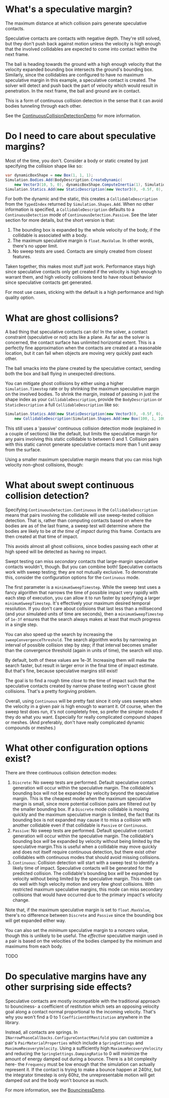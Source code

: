# What's a speculative margin?
The maximum distance at which collision pairs generate speculative contacts.

Speculative contacts are contacts with negative depth. They're still solved, but they don't push back against motion unless the velocity is high enough that the involved collidables are expected to come into contact within the next frame.

The ball is heading towards the ground with a high enough velocity that the velocity expanded bounding box intersects the ground's bounding box. Similarly, since the collidables are configured to have no maximum speculative margin in this example, a speculative contact is created. The solver will detect and push back the part of velocity which would result in penetration. In the next frame, the ball and ground are in contact.

This is a form of continuous collision detection in the sense that it can avoid bodies tunneling through each other.

See the [ContinuousCollisionDetectionDemo](../Demos/Demos/ContinuousCollisionDetectionDemo.cs) for more information.

# Do I need to care about speculative margins?
Most of the time, you don't. Consider a body or static created by just specifying the collision shape like so:
```cs
var dynamicBoxShape = new Box(1, 1, 1);
Simulation.Bodies.Add(BodyDescription.CreateDynamic(
    new Vector3(10, 5, 0), dynamicBoxShape.ComputeInertia(1), Simulation.Shapes.Add(dynamicBoxShape), 0.01f));
Simulation.Statics.Add(new StaticDescription(new Vector3(0, -0.5f, 0), Simulation.Shapes.Add(new Box(2500, 1, 2500))));
```
For both the dynamic and the static, this creates a `CollidableDescription` from the `TypedIndex` returned by `Simulation.Shapes.Add`. When no other information is specified, a `CollidableDescription` defaults to a `ContinuousDetection` mode of `ContinuousDetection.Passive`. See the later section for more details, but the short version is that:
1. The bounding box is expanded by the whole velocity of the body, if the collidable is associated with a body.
2. The maximum speculative margin is `float.MaxValue`. In other words, there's no upper limit.
3. No sweep tests are used. Contacts are simply created from closest features.

Taken together, this makes most stuff just work. Performance stays high since speculative contacts only get created if the velocity is high enough to warrant them, and high velocity collisions tend to have robust behavior since speculative contacts get generated.

For most use cases, sticking with the default is a high performance and high quality option.

# What are ghost collisions?
A bad thing that speculative contacts can do! In the solver, a contact constraint (speculative or not) acts like a plane. As far as the solver is concerned, the contact surface has unlimited horizontal extent. This is a perfectly fine approximation when the contacts are created at a reasonable location, but it can fail when objects are moving very quickly past each other.

The ball smacks into the plane created by the speculative contact, sending both the box and ball flying in unexpected directions.

You can mitigate ghost collisions by either using a higher `Simulation.Timestep` rate or by shrinking the maximum speculative margin on the involved bodies. To shrink the margin, instead of passing in just the shape index as your `CollidableDescription`, provide the `BodyDescription` or `StaticDescription` a full `CollidableDescription` like so:
```cs
Simulation.Statics.Add(new StaticDescription(new Vector3(0, -0.5f, 0), 
    new CollidableDescription(Simulation.Shapes.Add(new Box(100, 1, 100)), ContinuousDetection.CreatePassive(0, 1))));
```
This still uses a 'passive' continuous collision detection mode (explained in a couple of sections) like the default, but limits the speculative margin for any pairs involving this static collidable to between 0 and 1. Collision pairs with this static cannot generate speculative contacts more than 1 unit away from the surface.

Using a smaller maximum speculative margin means that you can miss high velocity non-ghost collisions, though:

# What about swept continuous collision detection?
Specifying `ContinuousDetection.Continuous` in the `CollidableDescription` means that pairs involving the collidable will use sweep-tested collision detection. That is, rather than computing contacts based on where the bodies are as of the last frame, a sweep test will determine where the bodies are likely to be *at the time of impact* during this frame. Contacts are then created at that time of impact.

This avoids almost all ghost collisions, since bodies passing each other at high speed will be detected as having no impact.

Swept testing can miss *secondary* contacts that large-margin speculative contacts wouldn't, though. But you can combine both! Speculative contacts work with sweep testing; they are not mutually exclusive. To demonstrate this, consider the configuration options for the `Continuous` mode. 

The first parameter is a `minimumSweepTimestep`. While the sweep test uses a fancy algorithm that narrows the time of possible impact very rapidly with each step of execution, you can allow it to run faster by specifying a larger `minimumSweepTimestep`. It's effectively your maximum desired temporal resolution. If you don't care about collisions that last less than a millisecond (and your simulated units of time are seconds), then a `minimumSweepTimestep` of `1e-3f` ensures that the search always makes at least that much progress in a single step.

You can also speed up the search by increasing the `sweepConvergenceThreshold`. The search algorithm works by narrowing an interval of possible collision step by step; if that interval becomes smaller than the convergence threshold (again in units of time), the search will stop.

By default, both of these values are 1e-3f. Increasing them will make the search faster, but result in larger error in the final time of impact estimate. But that's fine, because speculative margins still exist!

The goal is to find a rough time *close* to the time of impact such that the speculative contacts created by narrow phase testing won't cause ghost collisions. That's a pretty forgiving problem.

Overall, using `Continuous` will be pretty fast since it only uses sweeps when the velocity in a given pair is high enough to warrant it. Of course, when the sweep test does run, it's not completely free, so prefer the simpler modes if they do what you want. Especially for really complicated compound shapes or meshes. (And preferably, don't have really complicated dynamic compounds or meshes.)

# What other configuration options exist?
There are three continuous collision detection modes:
1. `Discrete`: No sweep tests are performed. Default speculative contact generation will occur within the speculative margin. The collidable's bounding box will not be expanded by velocity beyond the speculative margin. This is the cheapest mode when the maximum speculative margin is small, since more potential collision pairs are filtered out by the smaller bounding box. If a `Discrete` mode collidable is moving quickly and the maximum speculative margin is limited, the fact that its bounding box is not expanded may cause it to miss a collision with another collidable even if that collidable is `Passive` or `Continuous`.
2. `Passive`: No sweep tests are performed. Default speculative contact generation will occur within the speculative margin. The collidable's bounding box *will* be expanded by velocity without being limited by the speculative margin.This is useful when a collidable may move quickly and does not itself require continuous detection, but there exist other collidables with continuous modes that should avoid missing collisions.
3. `Continuous`: Collision detection will start with a sweep test to identify a likely time of impact. Speculative contacts will be generated for the predicted collision. The collidable's bounding box *will* be expanded by velocity without being limited by the speculative margin. This mode can do well with high velocity motion and very few ghost collisions. With restricted maximum speculative margins, this mode can miss secondary collisions that would have occurred due to the primary impact's velocity change.

Note that, if the maximum speculative margin is set to `float.MaxValue`, there's no difference between `Discrete` and `Passive` since the bounding box will get expanded either way.

You can also set the *minimum* speculative margin to a nonzero value, though this is unlikely to be useful. The *effective* speculative margin used in a pair is based on the velocities of the bodies clamped by the minimum and maximums from each body.

TODO



# Do speculative margins have any other surprising side effects?
Speculative contacts are mostly incompatible with the traditional approach to bounciness- a coefficient of restitution which sets an opposing velocity goal along a contact normal proportional to the incoming velocity. That's why you won't find a 0 to 1 `CoefficientOfRestitution` anywhere in the library.

Instead, all contacts are springs. In `INarrowPhaseCallbacks.ConfigureContactManifold` you can customize a pair's  `PairMaterialProperties` which include a `SpringSettings` and `MaximumRecoveryVelocity`. Using a sufficiently high `MaximumRecoveryVelocity` and reducing the `SpringSettings.DampingRatio` to 0 will minimize the amount of energy damped out during a bounce. There is a bit complexity here- the `Frequency` must be low enough that the simulation can actually represent it. If the contact is trying to make a bounce happen at 240hz, but the integrator timestep is only 60hz, the unrepresentable motion will get damped out and the body won't bounce as much.

For more information, see the [BouncinessDemo](../Demos/Demos/BouncinessDemo.cs).

